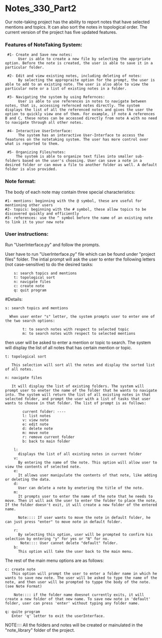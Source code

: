 # Notes_330_Part2
 Our note-taking project has the ability to report notes that have selected mentions and topics. It can also sort the notes in topological order. The current version of the project has five updated features.

### Features of NoteTaking System:
  
     #1- Create and Save new notes:	
	      User is able to create a new file by selecting the apprpriate option. Before the note is created, the user is able to save it in a particular folder. 
            
     #2- Edit and view existing notes, including deleting of notes:
          By selecting the appropraite option for the prompt, the user is able to add to an existing note. The user is also able to view the particular note or a list of existing notes in a folder.         
            
     #3- Navigating the system by using Refernces:
          User is able to use references in notes to navigate between notes, that is, accessing refernced notes directly. The system displays the list of all the referenced notes and gives the user the option to quickly view one of them. For example, if note A references B and C, these notes can be accessed directly from note A with no need to navigate through all other notes.             
          
     #4- Interactive UserInterface:
          The system has an interactive User-Interface to access the feaatures on the notetaking system. The user has more control over what is reported to them.
	  
     #5- Organizing Files/notes:
         The system is able to organize text files into smaller sub-folders based on the user's choosing. User can save a note in a desired folder or can move a file to another folder as well. A default folder is also provided.

### Note format:
The body of each note may contain three special characteristics:

	#1- mentions: beginning with the @ symbol, these are useful for mentioning other users
	#2- topics: beginning with the # symbol, these allow topics to be discovered quickly and efficiently
	#3- references: use the ^ symbol before the name of an existing note to link it to your new note


### User instructions:
Run "UserInterface.py" and follow the prompts.

 User have to run "UserInterface.py" file which can be found under "project files" folder. The intial prompt will ask the user to enter the following letters (not case-sensitive) to do the desired tasks:

		s: search topics and mentions		
		t: topological sort
		n: navigate files
		c: create note
		q: quit program

  #Details:
   	
	s: search topics and mentions

	  When user enter "s" letter, the system prompts user to enter one of the two search options:

			t: to search notes with respect to selected topic
			m: to search notes with respect to selected mentions

 then user will be asked to enter a mention or topic to search. The system will display the list of all notes that has certain mention or topic. 

	t: topological sort

	   This selection will sort all the notes and display the sorted list of all notes. 

	n: navigate files

	   It will display the list of existing folders. The system will prompt user to eneter the name of the folder that he wants to navigate into. The system will return the list of all existing notes in that selected folder, and prompt the user with a list of tasks that user wants to choose in that folder. The list of prompt is as follows:

			current folder: ----
			l: list notes
			v: view note
			e: edit note
			d: delete note
			m: move note
			r: remove current folder
			b: back to main folder	
		
		l:
	 	  displays the list of all existing notes in current folder
		v:
	 	  By entering the name of the note. This option will allow user to view the contents of selected note.
		e:
		  It allows user manipulate the contents of that note, like adding or deleting the data. 
		d:
	 	  User can delete a note by enetering the title of the note.
		m:
		  It prompts user to enter the name of the note that he needs to move. Then it will ask the user to enter the folder to place the note, If the folder doesn't exit, it will create a new folder of the entered name.
 
		  Note:::: If user wants to move the note in default folder, he can just press "enter" to move note in default folder. 

		r:
	 	  By selecting this option, user will be prompted to confirm his selection by entering "y" for yes or "N" for no.		
	   	   Note:::: User cannot delete "default" folder. 
		b: 
	 	  This option will take the user back to the main menu.

The rest of the main menu options are as follows:
	
	c: create note
	   This option will prompt the user to enter a folder name in which he wants to save new note. The user will be asked to type the name of the note, and then user will be prompted to typpe the body of the note. (see Note Format)

	    Note:::: if the folder name doesnot currently exits, it will create a new folder of that new name. To save new note in 'default' folder, user can press 'enter' without typing any folder name. 	

	q: quite program
	   Enter 'q' letter to exit the userInterface. 



NOTE:::: All the folders and notes will be created or mainulated in the "note_library" folder of the project.
		 
  
	
	
